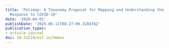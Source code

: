 ```yaml
---
title: 'Polimap: A Taxonomy Proposal for Mapping and Understanding the Global Policy
  Response to COVID-19'
date: '2020-04-01'
publishDate: '2025-05-11T08:27:09.328476Z'
publication_types:
- article-journal
doi: 10.31219/osf.io/h6mvs
---
```

